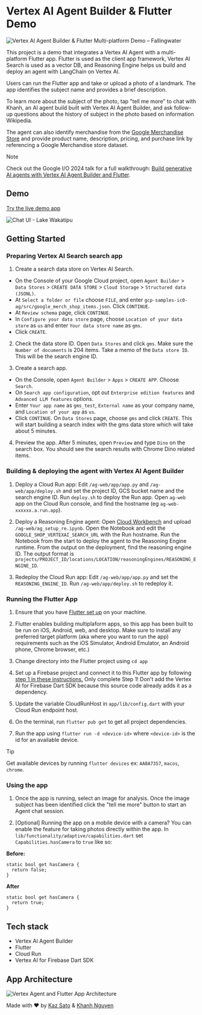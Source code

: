 # Vertex AI Agent Builder & Flutter Demo

![Vertex AI Agent Builder & Flutter Multi-platform Demo – Fallingwater](https://storage.googleapis.com/github-repo/generative-ai/sample-apps/photo-discovery/showcase.png)

This project is a demo that integrates a Vertex AI Agent with a multi-platform Flutter app. Flutter is used as the client app framework, Vertex AI Search is used as a vector DB, and Reasoning Engine helps us build and deploy an agent with LangChain on Vertex AI.

Users can run the Flutter app and take or upload a photo of a landmark. The app identifies the subject name and provides a brief description.

To learn more about the subject of the photo, tap "tell me more" to chat with Khanh, an AI agent build built with Vertex AI Agent Builder, and ask follow-up questions about the history of subject in the photo based on information Wikipedia.

The agent can also identify merchandise from the [Google Merchandise Store](https://your.merch.google/) and provide product name, description, pricing, and purchase link by referencing a Google Merchandise store dataset.

> [!NOTE]
Check out the Google I/O 2024 talk for a full walkthrough: [Build generative AI agents with Vertex AI Agent Builder and Flutter](https://youtu.be/V8P_S9OLI_I?si=N2QMBs7HNZL6mKU0).

## Demo

[Try the live demo app](https://photo-discovery-demo.web.app/)

![Chat UI - Lake Wakatipu](https://storage.googleapis.com/github-repo/generative-ai/sample-apps/photo-discovery/demo.gif)

## Getting Started

### Preparing Vertex AI Search search app

1. Create a search data store on Vertex AI Search. 
- On the Console of your Google Cloud project, open `Agent Builder` > `Data Stores` > `CREATE DATA STORE` > `Cloud Storage` > `Structured data (JSONL)`. 
- At `Select a folder or file` choose `FILE`, and enter `gcp-samples-ic0-ag/src/google_merch_shop_items.json`. Click `CONTINUE`. 
- At `Review schema` page, click `CONTINUE`. 
- In `Configure your data store` page, choose `Location of your data store` as `us` and enter `Your data store name` as `gms`. 
- Click `CREATE`.

2. Check the data store ID. Open `Data Stores` and click `gms`. Make sure the `Number of documents` is 204 items. Take a memo of the `Data store ID`. This will be the search engine ID.

1. Create a search app.
- On the Console, open `Agent Builder` > `Apps` > `CREATE APP`. Choose `Search`. 
- On `Search app configuration`, opt out `Enterprise edition features` and `Advanced LLM features` options. 
- Enter `Your app name` as `gms_test`, `External name` as your company name, and `Location of your app` as `us`. 
- Click `CONTINUE`. On `Data Stores` page, choose `gms` and click `CREATE`. This will start building a search index with the gms data store which will take about 5 minutes.

4. Preview the app. After 5 minutes, open `Preview` and type `Dino` on the search box. You should see the search results with Chrome Dino related items.

### Building & deploying the agent with Vertex AI Agent Builder

1. Deploy a Cloud Run app: Edit `/ag-web/app/app.py` and `/ag-web/app/deploy.sh` and set the project ID, GCS bucket name and the search engine ID. Run `deploy.sh` to deploy the Run app. Open `ag-web` app on the Cloud Run console, and find the hostname (eg `ag-web-xxxxxx.a.run.app`).

1. Deploy a Reasoning Engine agent: Open [Cloud Workbench](https://cloud.google.com/vertex-ai/docs/workbench/instances/create-console-quickstart) and upload `/ag-web/ag_setup_re.ipynb`. Open the Notebook and edit the `GOOGLE_SHOP_VERTEXAI_SEARCH_URL` with the Run hostname. Run the Notebook from the start to deploy the agent to the Reasoning Engine runtime. From the output on the deployment, find the reasoning engine ID. The output format is `projects/PROJECT_ID/locations/LOCATION/reasoningEngines/REASONING_ENGINE_ID`.

1. Redeploy the Cloud Run app: Edit `/ag-web/app/app.py` and set the `REASONING_ENGINE_ID`. Run `/ag-web/app/deploy.sh` to redeploy it.

### Running the Flutter App

1. Ensure that you have [Flutter set up](https://flutter.dev/get-started) on your machine.
   
1. Flutter enables building multiplaform apps, so this app has been built to be run on iOS, Android, web, and desktop. Make sure to install any preferred target platform (aka where you want to run the app) requirements such as the iOS Simulator, Android Emulator, an Android phone, Chrome browser, etc.)

1. Change directory into the Flutter project using `cd app`

1. Set up a Firebase project and connect it to this Flutter app by following [step 1 in these instructions.](https://firebase.google.com/docs/vertex-ai/get-started?platform=flutter) Only complete Step 1! Don't add the Vertex AI for Firebase Dart SDK because this source code already adds it as a dependency. 

1. Update the variable CloudRunHost in `app/lib/config.dart` with your Cloud Run endpoint host.

1. On the terminal, run `flutter pub get` to get all project dependencies. 

1. Run the app using `flutter run -d <device-id>` where `<device-id>` is the id for an available device.

> [!TIP]
Get available devices by running `flutter devices` ex: `AA8A7357`, `macos`, `chrome`.

### Using the app

1. Once the app is running, select an image for analysis. Once the image subject has been identified click the "tell me more" button to start an Agent chat session. 

1. [Optional] Running the app on a mobile device with a camera? You can enable the feature for taking photos directly within the app. In `lib/functionality/adaptive/capabilities.dart` set `Capabilities.hasCamera` to `true` like so:

**Before:**
```
static bool get hasCamera {
  return false;
}
```

**After**
```
static bool get hasCamera {
  return true;
}
```

## Tech stack
- Vertex AI Agent Builder
- Flutter
- Cloud Run
- Vertex AI for Firebase Dart SDK

## App Architecture

![Vertex Agent and Flutter App Architecture](https://storage.googleapis.com/github-repo/generative-ai/sample-apps/photo-discovery/architecture-diagram.png)


Made with ❤️ by [Kaz Sato](https://github.com/kazunori279) & [Khanh Nguyen](https://github.com/khanhnwin)
